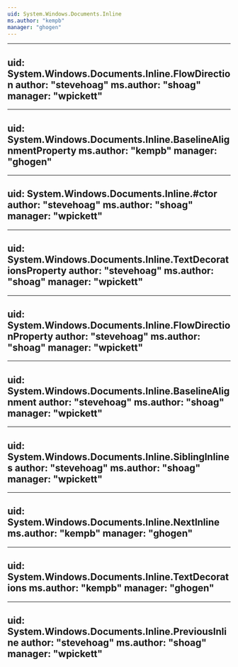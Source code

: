 ```yaml
---
uid: System.Windows.Documents.Inline
ms.author: "kempb"
manager: "ghogen"
---
```


---
uid: System.Windows.Documents.Inline.FlowDirection
author: "stevehoag"
ms.author: "shoag"
manager: "wpickett"
---

---
uid: System.Windows.Documents.Inline.BaselineAlignmentProperty
ms.author: "kempb"
manager: "ghogen"
---

---
uid: System.Windows.Documents.Inline.#ctor
author: "stevehoag"
ms.author: "shoag"
manager: "wpickett"
---

---
uid: System.Windows.Documents.Inline.TextDecorationsProperty
author: "stevehoag"
ms.author: "shoag"
manager: "wpickett"
---

---
uid: System.Windows.Documents.Inline.FlowDirectionProperty
author: "stevehoag"
ms.author: "shoag"
manager: "wpickett"
---

---
uid: System.Windows.Documents.Inline.BaselineAlignment
author: "stevehoag"
ms.author: "shoag"
manager: "wpickett"
---

---
uid: System.Windows.Documents.Inline.SiblingInlines
author: "stevehoag"
ms.author: "shoag"
manager: "wpickett"
---

---
uid: System.Windows.Documents.Inline.NextInline
ms.author: "kempb"
manager: "ghogen"
---

---
uid: System.Windows.Documents.Inline.TextDecorations
ms.author: "kempb"
manager: "ghogen"
---

---
uid: System.Windows.Documents.Inline.PreviousInline
author: "stevehoag"
ms.author: "shoag"
manager: "wpickett"
---
